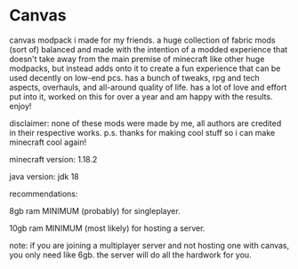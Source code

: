 # Canvas

canvas modpack i made for my friends. a huge collection of fabric mods (sort of) balanced and made with the intention of a modded experience that doesn't take away from the main premise of minecraft like other huge modpacks, but instead adds onto it to create a fun experience that can be used decently on low-end pcs. has a bunch of tweaks, rpg and tech aspects, overhauls, and all-around quality of life. has a lot of love and effort put into it, worked on this for over a year and am happy with the results. enjoy!

disclaimer: none of these mods were made by me, all authors are credited in their respective works. p.s. thanks for making cool stuff so i can make minecraft cool again!

minecraft version: 1.18.2

java version: jdk 18

recommendations:

8gb ram MINIMUM (probably) for singleplayer.

10gb ram MINIMUM (most likely) for hosting a server.

note: if you are joining a multiplayer server and not hosting one with canvas, you only need like 6gb. the server will do all the hardwork for you.
